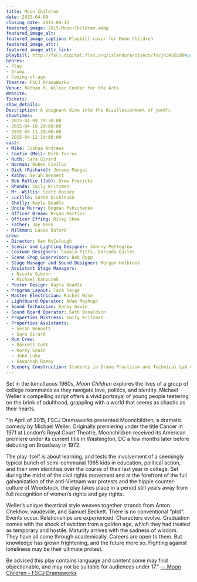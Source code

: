 ```yaml
---
title: Moon Children
date: 2015-04-09
closing_date: 2015-04-12
featured_image: 2015-Moon-Children.webp
featured_image_alt: 
featured_image_caption: Playbill cover for Moon Children
featured_image_attr: 
featured_image_attr_link: 
playbill: http://fscj.digital.flvc.org/islandora/object/fscj%3A68188#page/1/mode/2up
Genres:
- Play
- Drama
- Coming-of-age
Theatre: FSCJ DramaWorks
Venue: Nathan H. Wilson Center for the Arts
Website: 
Tickets: 
show_details: 
Description: A poignant dive into the disillusionment of youth.
showtimes:
- 2015-04-09 19:30:00
- 2015-04-10 20:00:00
- 2015-04-11 20:00:00
- 2015-04-12 14:00:00
cast:
- Mike: Joshua Andrews
- Cootie (Mel): Kirk Torres
- Ruth: Sara Girard
- Norman: Ruben Civilus
- Dick (Richard): Jeremy Mangal
- Kathy: Serah Bennett
- Bob Rettie (Job): Drew Frericks
- Rhonda: Emily Kritzman
- Mr. Willis: Scott Hussey
- Lucille: Sarah Dickinson
- Shelly: Kayla Beadle
- Uncle Murray: Bogdan Pshichenko
- Officer Bream: Bryan Martins
- Officer Effing: Riley Shea
- Father: Jay Deen
- Milkman: Lucas Buford
crew:
- Director: Ken McCulough
- Scenic and Lighting Designer: Johnny Pettegrew
- Costume Designers: Camala Pitts, Dorinda Quiles
- Scene Shop Supervisor: Bob Rupp
- Stage Manager and Sound Designer: Morgan Holbrook
- Assistant Stage Managers:
  - Nicole Gibson
  - Michael Kahoutek
- Poster Design: Kayla Beadle
- Program Layout: Tara Paige
- Master Electrician: Rachel Wise
- Lightboard Operator: Adam Mayhugh
- Sound Technician: Korey Gouin
- Sound Board Operator: Seth Donaldson
- Properties Mistress: Emily Kritzman
- Properties Assistants:
  - Serah Bennett
  - Sara Girard
- Run Crew:
  - Barrett Cutt
  - Korey Gouin
  - John Luke
  - Savannah Ramey
- Scenery Construction: Students in Drama Practicum and Technical Lab Classes
---
```

Set in the tumultuous 1960s, *Moon Children* explores the lives of a group of college roommates as they navigate love, politics, and identity. Michael Weller's compelling script offers a vivid portrayal of young people teetering on the brink of adulthood, grappling with a world that seems as chaotic as their hearts.

"In April of 2015, FSCJ Dramaworks presented Moonchildren, a dramatic comedy by Michael Weller. Originally premiering under the title Cancer in 1971 at London’s Royal Court Theatre, Moonchildren received its American premiere under its current title in Washington, DC a few months later before debuting on Broadway in 1972.

The play itself is about learning, and tests the involvement of a seemingly typical bunch of semi-communal 1965 kids in education, political action, and their own identities over the course of their last year in college. Set during the midst of the civil rights movement and at the forefront of the full galvanization of the anti-Vietnam war protests and the hippie counter-culture of Woodstock, the play takes place in a period still years away from full recognition of women’s rights and gay rights.

Weller’s unique theatrical style weaves together strands from Anton Chekhov, vaudeville, and Samuel Beckett. There is no conventional “plot”. Events occur. Relationships are experienced. Characters evolve. Graduation comes with the shock of eviction from a golden age, which they had treated as temporary and hostile. Maturity arrives with the sadness of wisdom. They have all come through academically. Careers are open to them. But knowledge has grown frightening, and the future more so. Fighting against loneliness may be their ultimate protest.

Be advised this play contains language and content some may find objectionable, and may not be suitable for audiences under 17."  [ — Moon Children - FSCJ Dramaworks](http://fscj.digital.flvc.org/islandora/search/?type=edismax&collection=fscj%3Amoonchildren)